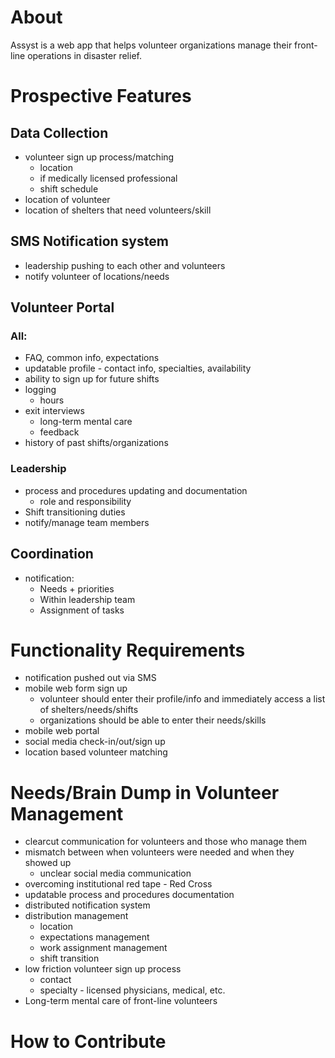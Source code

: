 # About
Assyst is a web app that helps volunteer organizations manage their front-line operations in disaster relief.

# Prospective Features

## Data Collection
- volunteer sign up process/matching
    - location
    - if medically licensed professional
    - shift schedule
- location of volunteer
- location of shelters that need volunteers/skill

## SMS Notification system
- leadership pushing to each other and volunteers
- notify volunteer of locations/needs

## Volunteer Portal
### All:
- FAQ, common info, expectations
- updatable profile - contact info, specialties, availability
- ability to sign up for future shifts
- logging
    - hours
- exit interviews
    - long-term mental care
    - feedback
- history of past shifts/organizations
### Leadership
- process and procedures updating and documentation
    - role and responsibility
- Shift transitioning duties
- notify/manage team members

## Coordination
- notification:
    - Needs + priorities
    - Within leadership team
    - Assignment of tasks

# Functionality Requirements
- notification pushed out via SMS
- mobile web form sign up
    - volunteer should enter their profile/info and immediately access a list of shelters/needs/shifts
    - organizations should be able to enter their needs/skills
- mobile web portal
- social media check-in/out/sign up
- location based volunteer matching

# Needs/Brain Dump in Volunteer Management
- clearcut communication for volunteers and those who manage them
- mismatch between when volunteers were needed and when they showed up
    - unclear social media communication
- overcoming institutional red tape - Red Cross
- updatable process and procedures documentation
- distributed notification system
- distribution management
    - location
    - expectations management
    - work assignment management
    - shift transition
- low friction volunteer sign up process
    - contact
    - specialty - licensed physicians, medical, etc.
- Long-term mental care of front-line volunteers

# How to Contribute